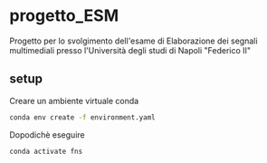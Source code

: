 # progetto_ESM
Progetto per lo svolgimento dell'esame di Elaborazione dei segnali multimediali presso l'Università degli studi di Napoli "Federico II"

## setup
Creare un ambiente virtuale conda

```bash
conda env create -f environment.yaml 
```

Dopodichè eseguire

```bash
conda activate fns 
```